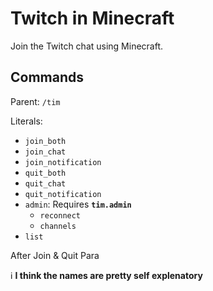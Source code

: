 # Twitch in Minecraft
Join the Twitch chat using Minecraft.

## 

## Commands
Parent: `/tim`

Literals:
 + `join_both`
 + `join_chat`
 + `join_notification`
 + `quit_both`
 + `quit_chat`
 + `quit_notification`
 + `admin`: Requires **`tim.admin`**
    + `reconnect`
    + `channels`
 + `list`

After Join & Quit Para

ℹ️ **I think the names are pretty self explenatory**
